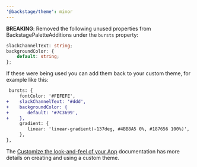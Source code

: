 ```yaml
---
'@backstage/theme': minor
---
```


**BREAKING**: Removed the following unused properties from BackstagePaletteAdditions under the `bursts` property:

```ts
slackChannelText: string;
backgroundColor: {
    default: string;
};
```

If these were being used you can add them back to your custom theme, for example like this:

```diff
 bursts: {
     fontColor: '#FEFEFE',
+    slackChannelText: '#ddd',
+    backgroundColor: {
+       default: '#7C3699',
+    },
     gradient: {
        linear: 'linear-gradient(-137deg, #4BB8A5 0%, #187656 100%)',
     },
},
```

The [Customize the look-and-feel of your App](https://backstage.io/docs/getting-started/app-custom-theme) documentation has more details on creating and using a custom theme.
